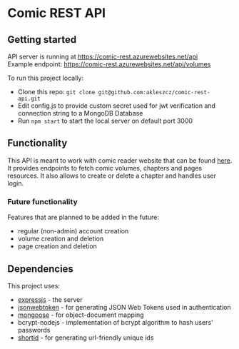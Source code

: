 # Comic REST API
## Getting started

API server is running at https://comic-rest.azurewebsites.net/api   
Example endpoint: https://comic-rest.azurewebsites.net/api/volumes

To run this project locally:
- Clone this repo: `git clone git@github.com:akleszcz/comic-rest-api.git`
- Edit config.js to provide custom secret used for jwt verification and connection string to a MongoDB Database
- Run `npm start` to start the local server on default port 3000

## Functionality
This API is meant to work with comic reader website that can be found [here](https://github.com/akleszcz/comic). It provides endpoints to fetch comic volumes, chapters and pages resources. It also allows to create or delete a chapter and handles user login.

### Future functionality
Features that are planned to be added in the future:
- regular (non-admin) account creation
- volume creation and deletion
- page creation and deletion

## Dependencies
This project uses:
- [expressjs](https://github.com/expressjs/express) - the server
- [jsonwebtoken](https://github.com/auth0/node-jsonwebtoken) - for generating JSON Web Tokens used in authentication
- [mongoose](https://github.com/Automattic/mongoose) - for object-document mapping
- bcrypt-nodejs - implementation of bcrypt algorithm to hash users' passwords
- [shortid](https://github.com/dylang/shortid) - for generating url-friendly unique ids
